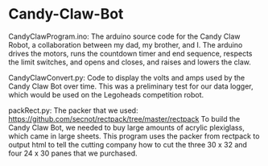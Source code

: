# Candy-Claw-Bot
CandyClawProgram.ino: 
The arduino source code for the Candy Claw Robot, a collaboration between my dad, my brother, and I. The arduino drives the motors, runs the countdown timer and end sequence, respects the limit switches, and opens and closes, and raises and lowers the claw. 

CandyClawConvert.py:
Code to display the volts and amps used by the Candy Claw Bot over time. This was a preliminary test for our data logger, which would be used on the Legoheads competition robot. 

packRect.py:
The packer that we used: https://github.com/secnot/rectpack/tree/master/rectpack
To build the Candy Claw Bot, we needed to buy large amounts of acrylic plexiglass, which came in large sheets. This program uses the packer from rectpack to output html to tell the cutting company how to cut the three 30 x 32 and four 24 x 30 panes that we purchased. 
